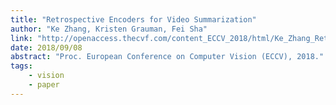 ```yaml
---
title: "Retrospective Encoders for Video Summarization"
author: "Ke Zhang, Kristen Grauman, Fei Sha"
link: "http://openaccess.thecvf.com/content_ECCV_2018/html/Ke_Zhang_Retrospective_Encoders_for_ECCV_2018_paper.html"
date: 2018/09/08
abstract: "Proc. European Conference on Computer Vision (ECCV), 2018."
tags:
    - vision
    - paper
---
```

